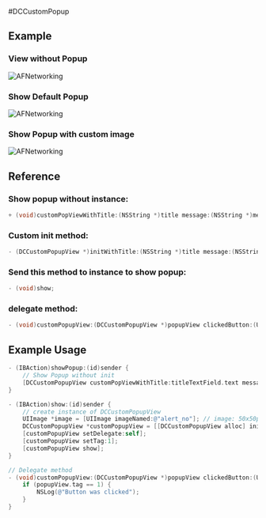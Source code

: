 #DCCustomPopup

## Example

### View without Popup
<p align="left" >
  <img src="https://dl.dropboxusercontent.com/u/52966385/GitHub/DCCustomPopup/iOS%20Simulator%20Screen%20shot%2016.06.2013%2C%2020.40.25.png" alt="AFNetworking" title="AFNetworking">
</p>

### Show Default Popup
<p align="left" >
  <img src="https://dl.dropboxusercontent.com/u/52966385/GitHub/DCCustomPopup/iOS%20Simulator%20Screen%20shot%2016.06.2013%2C%2020.40.28.png" alt="AFNetworking" title="AFNetworking">
</p>

### Show Popup with custom image
<p align="left" >
  <img src="https://dl.dropboxusercontent.com/u/52966385/GitHub/DCCustomPopup/iOS%20Simulator%20Screen%20shot%2016.06.2013%2C%2020.40.40.png" alt="AFNetworking" title="AFNetworking">
</p>

## Reference

### Show popup without instance:
```objective-c
+ (void)customPopViewWithTitle:(NSString *)title message:(NSString *)message image:(UIImage *)image;
```

### Custom init method:
```objective-c
- (DCCustomPopupView *)initWithTitle:(NSString *)title message:(NSString *)message image:(UIImage *)image;
```

### Send this method to instance to show popup:
```objective-c
- (void)show;
```

### delegate method:
```objective-c
- (void)customPopupView:(DCCustomPopupView *)popupView clickedButton:(UIButton *)button;
``` 

## Example Usage

```objective-c
- (IBAction)showPopup:(id)sender {
    // Show Popup without init
    [DCCustomPopupView customPopViewWithTitle:titleTextField.text message:subtitleTextView.text image:nil];
}

- (IBAction)show:(id)sender {
    // create instance of DCCustomPopupView
    UIImage *image = [UIImage imageNamed:@"alert_no"]; // image: 50x50px || 100x100px(@2x)
    DCCustomPopupView *customPopupView = [[DCCustomPopupView alloc] initWithTitle:@"Title" message:@"Subtitle Subtitle Subtitle" image:image];
    [customPopupView setDelegate:self];
    [customPopupView setTag:1];
    [customPopupView show];
}

// Delegate method
- (void)customPopupView:(DCCustomPopupView *)popupView clickedButton:(UIButton *)button {
    if (popupView.tag == 1) {
        NSLog(@"Button was clicked");
    }
}
```
